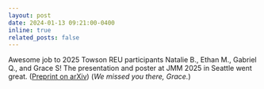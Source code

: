 ```yaml
---
layout: post
date: 2024-01-13 09:21:00-0400
inline: true
related_posts: false
---
```


Awesome job to 2025 Towson REU participants Natalie B., Ethan M., Gabriel Q., and Grace S! The presentation and poster at JMM 2025 in Seattle went great. ([Preprint on arXiv](https://arxiv.org/abs/2412.06829)) (_We missed you there, Grace._)